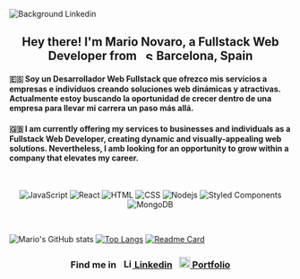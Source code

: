 ![Background Linkedin](https://github.com/marionovaro/marionovaro/assets/145981425/7dcd4106-d13a-47e3-8ce0-6aa3007ad235)
<h2 align="center">Hey there! I'm Mario Novaro, a Fullstack Web Developer from &nbsp;&nbsp;<img alt="Spain Flag" src="https://catamphetamine.gitlab.io/country-flag-icons/3x2/ES.svg" height="15px" /> Barcelona, Spain</h2>

<h4>🇪🇸 Soy un Desarrollador Web Fullstack que ofrezco mis servicios a empresas e individuos creando soluciones web dinámicas y atractivas. Actualmente estoy buscando la oportunidad de crecer dentro de una empresa para llevar mi carrera un paso más allá.</h4>
<h4>🇬🇧 I am currently offering my services to businesses and individuals as a Fullstack Web Developer, creating dynamic and visually-appealing web solutions. Nevertheless, I amb looking for an opportunity to grow within a company that elevates my career.</h4>
<br/>
<p align="center">
  <img src="https://img.shields.io/badge/JavaScript-%23F7DF1E.svg?style=flat-square&logo=javascript&logoColor=black" alt="JavaScript">
  <img alt="React" src="https://img.shields.io/badge/-React-45b8d8?style=flat-square&logo=react&logoColor=white" />
  <img src="https://img.shields.io/badge/HTML-%23E34F26.svg?style=flat-square&logo=html5&logoColor=white" alt="HTML">
  <img src="https://img.shields.io/badge/CSS-%231572B6.svg?style=flat-square&logo=css3&logoColor=white" alt="CSS">
  <img alt="Nodejs" src="https://img.shields.io/badge/-Nodejs-43853d?style=flat-square&logo=Node.js&logoColor=white" />
  <img alt="Styled Components" src="https://img.shields.io/badge/-Styled_Components-db7092?style=flat-square&logo=styled-components&logoColor=white" />
  <img alt="MongoDB" src="https://img.shields.io/badge/-MongoDB-13aa52?style=flat-square&logo=mongodb&logoColor=white" />
</p>
<br/>

![Mario's GitHub stats](https://github-readme-stats.vercel.app/api?username=marionovaro&theme=synthwave&show_icons=true&line_height=27)
[![Top Langs](https://github-readme-stats.vercel.app/api/top-langs/?username=marionovaro&hide=roff&theme=synthwave&card_width=100)](https://github.com/marionovaro/github-readme-stats)
[![Readme Card](https://github-readme-stats.vercel.app/api/pin/?username=marionovaro&repo=Portfolio&theme=synthwave&show_owner=true&text_color=ffffff)](https://github.com/marionovaro/github-readme-stats)

<!-- [![Mario's WakaTime stats](https://github-readme-stats.vercel.app/api/wakatime?username=marionovaro)](https://github.com/marionovaro/github-readme-stats) -->

<h3 align="center">Find me in &nbsp; <a href="https://www.linkedin.com/in/mario-novaro-056503226/"><img alt="Linkedin Logo" src="https://upload.wikimedia.org/wikipedia/commons/thumb/8/81/LinkedIn_icon.svg/2048px-LinkedIn_icon.svg.png" height="17px"/> Linkedin</a> &nbsp; <a href="https://marios-portfolio.vercel.app/" color="#ffffff"><img alt="Portfolio" src="https://res.cloudinary.com/dx2arqne6/image/upload/v1704656608/Tab_Icon_vxfvvc.svg" height="20px"/> Portfolio</a></h3>







